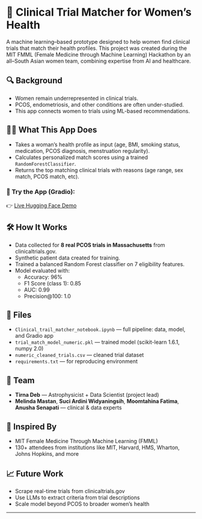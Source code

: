 # 🧬 Clinical Trial Matcher for Women’s Health

A machine learning–based prototype designed to help women find clinical trials that match their health profiles. This project was created during the MIT FMML (Female Medicine through Machine Learning) Hackathon by an all–South Asian women team, combining expertise from AI and healthcare.

## 🔍 Background

- Women remain underrepresented in clinical trials.
- PCOS, endometriosis, and other conditions are often under-studied.
- This app connects women to trials using ML-based recommendations.

## 👩‍💻 What This App Does

- Takes a woman’s health profile as input (age, BMI, smoking status, medication, PCOS diagnosis, menstruation regularity).
- Calculates personalized match scores using a trained `RandomForestClassifier`.
- Returns the top matching clinical trials with reasons (age range, sex match, PCOS match, etc).

### 🔗 Try the App (Gradio):
👉 [Live Hugging Face Demo](https://huggingface.co/spaces/tirnadebphd/clinical-trial-matcher)

## 🛠️ How It Works

- Data collected for **8 real PCOS trials in Massachusetts** from clinicaltrials.gov.
- Synthetic patient data created for training.
- Trained a balanced Random Forest classifier on 7 eligibility features.
- Model evaluated with:
  - Accuracy: 96%
  - F1 Score (class 1): 0.85
  - AUC: 0.99
  - Precision@100: 1.0

## 📂 Files

- `Clinical_trail_matcher_notebook.ipynb` — full pipeline: data, model, and Gradio app
- `trial_match_model_numeric.pkl` — trained model (scikit-learn 1.6.1, numpy 2.0)
- `numeric_cleaned_trials.csv` — cleaned trial dataset
- `requirements.txt` — for reproducing environment

## 👥 Team

- **Tirna Deb** — Astrophysicist + Data Scientist (project lead)
- **Melinda Mastan**, **Suci Ardini Widyaningsih**, **Moomtahina Fatima**, **Anusha Senapati** — clinical & data experts

## 🧠 Inspired By

- MIT Female Medicine Through Machine Learning (FMML)
- 130+ attendees from institutions like MIT, Harvard, HMS, Wharton, Johns Hopkins, and more

## 📈 Future Work

- Scrape real-time trials from clinicaltrials.gov
- Use LLMs to extract criteria from trial descriptions
- Scale model beyond PCOS to broader women’s health

---

